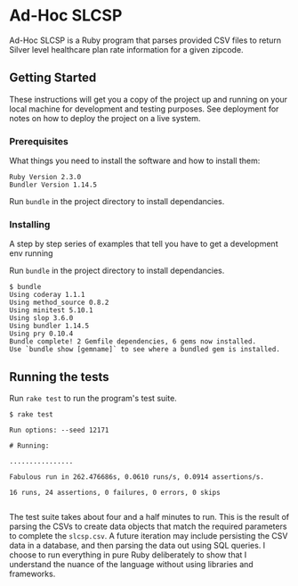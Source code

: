 # Ad-Hoc SLCSP

Ad-Hoc SLCSP is a Ruby program that parses provided CSV files to return Silver level healthcare plan rate information for a given zipcode.

## Getting Started

These instructions will get you a copy of the project up and running on your local machine for development and testing purposes. See deployment for notes on how to deploy the project on a live system.

### Prerequisites

What things you need to install the software and how to install them:

```
Ruby Version 2.3.0
Bundler Version 1.14.5

```
Run `bundle` in the project directory to install dependancies.

### Installing

A step by step series of examples that tell you have to get a development env running

Run `bundle` in the project directory to install dependancies.

```
$ bundle
Using coderay 1.1.1
Using method_source 0.8.2
Using minitest 5.10.1
Using slop 3.6.0
Using bundler 1.14.5
Using pry 0.10.4
Bundle complete! 2 Gemfile dependencies, 6 gems now installed.
Use `bundle show [gemname]` to see where a bundled gem is installed.
```

## Running the tests

Run `rake test` to run the program's test suite.

```
$ rake test

Run options: --seed 12171

# Running:

................

Fabulous run in 262.476686s, 0.0610 runs/s, 0.0914 assertions/s.

16 runs, 24 assertions, 0 failures, 0 errors, 0 skips


```

The test suite takes about four and a half minutes to run. This is the result of parsing the CSVs to create data objects that match the required parameters to complete the `slcsp.csv`. A future iteration may include persisting the CSV data in a database, and then parsing the data out using SQL queries. I choose to run everything in pure Ruby deliberately to show that I understand the nuance of the language without using libraries and frameworks. 
